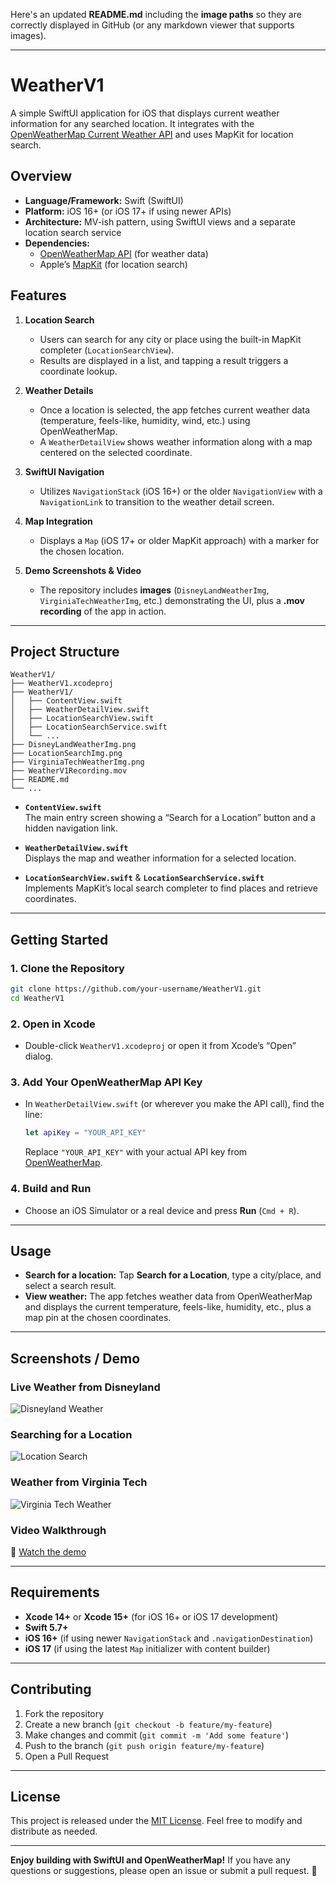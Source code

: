 Here's an updated **README.md** including the **image paths** so they are correctly displayed in GitHub (or any markdown viewer that supports images).

---

# WeatherV1

A simple SwiftUI application for iOS that displays current weather information for any searched location. It integrates with the [OpenWeatherMap Current Weather API](https://openweathermap.org/current) and uses MapKit for location search.

## Overview

- **Language/Framework:** Swift (SwiftUI)
- **Platform:** iOS 16+ (or iOS 17+ if using newer APIs)
- **Architecture:** MV-ish pattern, using SwiftUI views and a separate location search service
- **Dependencies:** 
  - [OpenWeatherMap API](https://openweathermap.org/) (for weather data)
  - Apple’s [MapKit](https://developer.apple.com/documentation/mapkit) (for location search)

## Features

1. **Location Search**  
   - Users can search for any city or place using the built-in MapKit completer (`LocationSearchView`).
   - Results are displayed in a list, and tapping a result triggers a coordinate lookup.

2. **Weather Details**  
   - Once a location is selected, the app fetches current weather data (temperature, feels-like, humidity, wind, etc.) using OpenWeatherMap.
   - A `WeatherDetailView` shows weather information along with a map centered on the selected coordinate.

3. **SwiftUI Navigation**  
   - Utilizes `NavigationStack` (iOS 16+) or the older `NavigationView` with a `NavigationLink` to transition to the weather detail screen.

4. **Map Integration**  
   - Displays a `Map` (iOS 17+ or older MapKit approach) with a marker for the chosen location.

5. **Demo Screenshots & Video**  
   - The repository includes **images** (`DisneyLandWeatherImg`, `VirginiaTechWeatherImg`, etc.) demonstrating the UI, plus a **.mov recording** of the app in action.

---

## **Project Structure**
```
WeatherV1/
├── WeatherV1.xcodeproj
├── WeatherV1/
│   ├── ContentView.swift
│   ├── WeatherDetailView.swift
│   ├── LocationSearchView.swift
│   ├── LocationSearchService.swift
│   └── ...
├── DisneyLandWeatherImg.png
├── LocationSearchImg.png
├── VirginiaTechWeatherImg.png
├── WeatherV1Recording.mov
├── README.md
└── ...
```

- **`ContentView.swift`**  
  The main entry screen showing a “Search for a Location” button and a hidden navigation link.

- **`WeatherDetailView.swift`**  
  Displays the map and weather information for a selected location.

- **`LocationSearchView.swift`** & **`LocationSearchService.swift`**  
  Implements MapKit’s local search completer to find places and retrieve coordinates.

---

## **Getting Started**

### **1. Clone the Repository**
```bash
git clone https://github.com/your-username/WeatherV1.git
cd WeatherV1
```

### **2. Open in Xcode**
- Double-click `WeatherV1.xcodeproj` or open it from Xcode’s “Open” dialog.

### **3. Add Your OpenWeatherMap API Key**
- In `WeatherDetailView.swift` (or wherever you make the API call), find the line:
  ```swift
  let apiKey = "YOUR_API_KEY"
  ```
  Replace `"YOUR_API_KEY"` with your actual API key from [OpenWeatherMap](https://openweathermap.org/).

### **4. Build and Run**
- Choose an iOS Simulator or a real device and press **Run** (`Cmd + R`).

---

## **Usage**
- **Search for a location:** Tap **Search for a Location**, type a city/place, and select a search result.
- **View weather:** The app fetches weather data from OpenWeatherMap and displays the current temperature, feels-like, humidity, etc., plus a map pin at the chosen coordinates.

---

## **Screenshots / Demo**
### **Live Weather from Disneyland**
![Disneyland Weather](DisneyLandWeatherImg.png)

### **Searching for a Location**
![Location Search](LocationSearchImg.png)

### **Weather from Virginia Tech**
![Virginia Tech Weather](VirginiaTechWeatherImg.png)

### **Video Walkthrough**
🎥 [Watch the demo]()

---

## **Requirements**
- **Xcode 14+** or **Xcode 15+** (for iOS 16+ or iOS 17 development)
- **Swift 5.7+**
- **iOS 16+** (if using newer `NavigationStack` and `.navigationDestination`)
- **iOS 17** (if using the latest `Map` initializer with content builder)

---

## **Contributing**
1. Fork the repository  
2. Create a new branch (`git checkout -b feature/my-feature`)  
3. Make changes and commit (`git commit -m 'Add some feature'`)  
4. Push to the branch (`git push origin feature/my-feature`)  
5. Open a Pull Request  

---

## **License**
This project is released under the [MIT License](LICENSE). Feel free to modify and distribute as needed.

---

**Enjoy building with SwiftUI and OpenWeatherMap!** If you have any questions or suggestions, please open an issue or submit a pull request. 🚀
